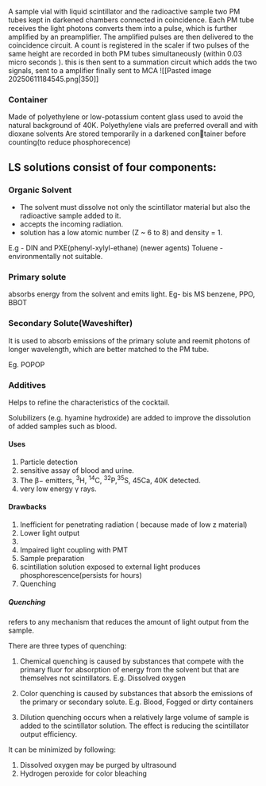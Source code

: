  A sample vial with liquid scintillator and 
the radioactive sample two PM tubes kept in darkened chambers connected in 
coincidence. Each PM tube receives the light photons   converts them into a pulse, which is further amplified by an preamplifier.  The amplified pulses are then delivered to the coincidence circuit. A count is registered in the scaler if two pulses of the same height are recorded in both PM tubes simultaneously (within 0.03 micro seconds ). this is then sent to a summation circuit which adds the two signals, sent to a amplifier finally sent to MCA
![[Pasted image 20250611184545.png|350]]

### Container
Made of polyethylene or low-potassium content glass used to avoid the natural background of 40K.
Polyethylene vials are preferred overall and with dioxane solvents
Are stored temporarily in a darkened con￾tainer before counting(to reduce phosphorecence) 

## LS solutions consist of four components:

### Organic Solvent
- The solvent must dissolve not only the scintillator material but also the radioactive sample added to it.
- accepts the incoming radiation.
- solution has a low atomic number (Z ~ 6 to 8) and density = 1.

E.g - DIN and PXE(phenyl-xylyl-ethane) (newer agents) 
     Toluene - environmentally not suitable.

### Primary solute
absorbs energy from the solvent and emits light.
Eg- bis MS benzene, PPO, BBOT

### Secondary Solute(Waveshifter)

It is used to absorb emissions of the primary solute and reemit photons of longer wavelength, which are better matched to the PM tube.

Eg. POPOP

### Additives

Helps to refine the characteristics of the cocktail.

Solubilizers (e.g. hyamine hydroxide) are added to improve the dissolution of added samples such as blood.

#### Uses
 1. Particle detection
 2. sensitive assay of blood and urine.
 3. The β− emitters, <sup>3</sup>H, <sup>14</sup>C, <sup>32</sup>P,<sup>35</sup>S, 45Ca, 40K detected.
 4. very low energy γ rays.

#### Drawbacks
1. Inefficient for penetrating radiation ( because made of low z material)
2. Lower light output
3. 
4. Impaired light coupling with PMT
5. Sample preparation
6. scintillation solution exposed to external light produces phosphorescence(persists for hours)
7. Quenching

##### Quenching
refers to any mechanism that reduces the amount of light output from the sample.

There are  three types of quenching:

1. Chemical quenching is caused by substances that compete with the primary
fluor for absorption of energy from the solvent but that are themselves not scintillators.
E.g. Dissolved oxygen 

2. Color quenching is caused by substances that absorb the emissions of the primary or secondary solute. E.g. Blood, Fogged or dirty containers

3. Dilution quenching occurs when a relatively large volume of sample is added to the scintillator solution. The effect is reducing the scintillator output efficiency.


It can be minimized by following:
1. Dissolved oxygen may be purged by ultrasound
2. Hydrogen peroxide for color bleaching